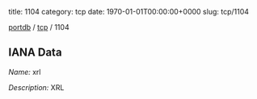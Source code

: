 title: 1104
category: tcp
date: 1970-01-01T00:00:00+0000
slug: tcp/1104

[portdb](/) / [tcp](/category/tcp.html) / 1104


## IANA Data

_Name:_ xrl

_Description:_ XRL

